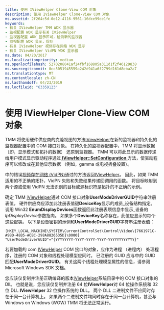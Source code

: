 ```yaml
---
title: 使用 IViewHelper Clone-View COM 对象
description: 使用 IViewHelper Clone-View COM 对象
ms.assetid: 2f264c5d-0e12-4116-9561-16dce99ce1fe
keywords:
- 有关 IViewHelper TMM WDK 显示器
- 监视配置 WDK 显示有关 IViewHelper
- 监视器配置 WDK 显示区域，检测新的监视器
- 监视配置 WDK 显示，保存
- 有关 IViewHelper 视频存在网络 WDK 显示
- 有关 IViewHelper VidPN WDK 显示器
ms.date: 04/20/2017
ms.localizationpriority: medium
ms.openlocfilehash: 5270208041af24fbf168805a311d1f2f46129838
ms.sourcegitcommit: 0cc5051945559a242d941a6f2799d161d8eba2a7
ms.translationtype: MT
ms.contentlocale: zh-CN
ms.lasthandoff: 04/23/2019
ms.locfileid: "63359123"
---
```

# <a name="using-an-iviewhelper-clone-view-com-object"></a>使用 IViewHelper Clone-View COM 对象


TMM 将使用硬件供应商的克隆视图的方法[IViewHelper](https://msdn.microsoft.com/library/windows/hardware/ff568164)在新的监视器和持久化的监视器配置中的 COM 接口对象。 在持久化的监视器配置中，TMM 将显示数据 （即，显示模式和拓扑的数据） 还原到监视器。 TMM 可以将此显示的数据传递给用户模式显示驱动程序通过[ **IViewHelper::SetConfiguration** ](https://msdn.microsoft.com/library/windows/hardware/ff568176)方法，使驱动程序可以修改或在其他显示数据 （例如，gamma 或电视折叠设置）。

中的错误[视频存在网络 (VidPN)](multiple-monitors-and-video-present-networks.md)通过的方法返回[IViewHelper](https://msdn.microsoft.com/library/windows/hardware/ff568164)。 因此，如果 TMM 适用的不正确的拓扑，VidPN 失败和失败结果传递回调用的函数。 将目标映射到两个源或使用 VidPN 无法识别的目标或源标识符是拓扑的不正确的示例。

确定 TMM [IViewHelper](https://msdn.microsoft.com/library/windows/hardware/ff568164)通过 COM 接口对象**UserModeDriverGUID**字符串注册表值。 硬件供应商应添加此注册表值键**DeviceKey**显示的成员\_设备结构指定。 调用 Win32 **EnumDisplayDevices**函数返回此注册表项信息中显示\_设备的*lpDisplayDevice*参数指向。 如果多个**DeviceKey**名称存在，此值应显示的每个这些密钥。 以下是设备密钥的示例和**UserModeDriverGUID**字符串注册表值：

```registry
[HKEY_LOCAL_MACHINE\SYSTEM\CurrentControlSet\Control\Video\{7661971C-A9BD-48B5-ACBC-298A8826535D}\0000]
"UserModeDriverGUID"="{YYYYYYYY-YYYY-YYYY-YYYY-YYYYYYYYYYYY}"
```

若要加载的 com [IViewHelper](https://msdn.microsoft.com/library/windows/hardware/ff568164) COM 接口的对象，应作为进程 （进程内） 处理程序，注册的 COM 对象和线程处理模型应同时。 已注册的 GUID 应与中的 GUID 匹配**UserModeDriverGUID**。 有关这两个线程处理模型属性的信息，请参阅 Microsoft Windows SDK 文档。

您应该仅复制并注册正确编译的版本[IViewHelper](https://msdn.microsoft.com/library/windows/hardware/ff568164)系统目录中的 COM 接口对象的 Dll。 也就是说，您应该仅复制并注册 64 位**IViewHelper**对 64 位操作系统和 32 位 DLL **IViewHelper** 32 位操作系统的 DLL。 两个 DLL 二进制文件不应同时存在于同一台计算机上。 如果两个二进制文件均同时存在于同一台计算机，甚至与 Windows on Windows (WOW) TMM 将无法正常运行。

 

 





